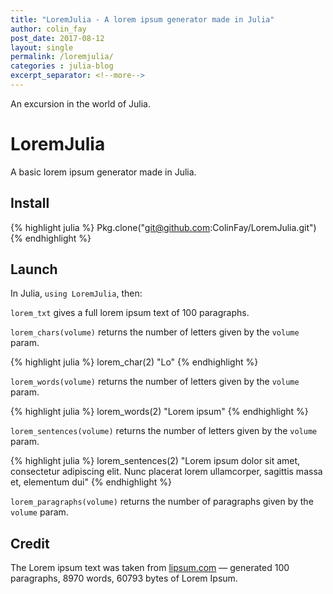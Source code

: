 ```yaml
---
title: "LoremJulia - A lorem ipsum generator made in Julia"
author: colin_fay
post_date: 2017-08-12
layout: single
permalink: /loremjulia/
categories : julia-blog
excerpt_separator: <!--more-->
---
```


An excursion in the world of Julia.

<!--more-->

# LoremJulia

A basic lorem ipsum generator made in Julia.

## Install

{% highlight julia %}
Pkg.clone("git@github.com:ColinFay/LoremJulia.git")
{% endhighlight %}

## Launch

In Julia, `using LoremJulia`, then:

`lorem_txt` gives a full lorem ipsum text of 100 paragraphs.

`lorem_chars(volume)` returns the number of letters given by the `volume` param.

{% highlight julia %}
lorem_char(2)
"Lo"
{% endhighlight %}

`lorem_words(volume)` returns the number of letters given by the `volume` param.

{% highlight julia %}
lorem_words(2)
"Lorem ipsum"
{% endhighlight %}

`lorem_sentences(volume)` returns the number of letters given by the `volume` param.


{% highlight julia %}
lorem_sentences(2)
"Lorem ipsum dolor sit amet, consectetur adipiscing elit. Nunc placerat lorem ullamcorper, sagittis massa et, elementum dui"
{% endhighlight %}


`lorem_paragraphs(volume)` returns the number of paragraphs given by the `volume` param.

## Credit

The Lorem ipsum text was taken from [lipsum.com](http://lipsum.com/) — generated 100 paragraphs, 8970 words, 60793 bytes of Lorem Ipsum.
